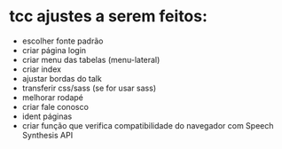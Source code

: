 # tcc ajustes a serem feitos:
- escolher fonte padrão
- criar página login
- criar menu das tabelas (menu-lateral)
- criar index
- ajustar bordas do talk
- transferir css/sass (se for usar sass)
- melhorar rodapé
- criar fale conosco
- ident páginas
- criar função que verifica compatibilidade do navegador com Speech Synthesis API
